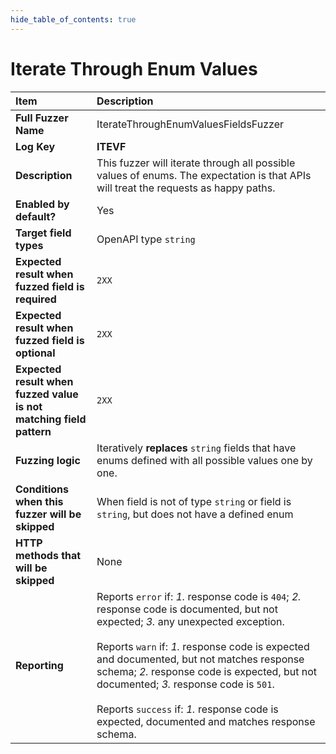 ```yaml
--- 
hide_table_of_contents: true
---
```


# Iterate Through Enum Values

| Item                                                                | Description                                                                                                                                                                                                                                                                                                                                                                                                                                 |
|:--------------------------------------------------------------------|:--------------------------------------------------------------------------------------------------------------------------------------------------------------------------------------------------------------------------------------------------------------------------------------------------------------------------------------------------------------------------------------------------------------------------------------------|
| **Full Fuzzer Name**                                                | IterateThroughEnumValuesFieldsFuzzer                                                                                                                                                                                                                                                                                                                                                                                                        |
| **Log Key**                                                         | **ITEVF**                                                                                                                                                                                                                                                                                                                                                                                                                                   |
| **Description**                                                     | This fuzzer will iterate through all possible values of enums. The expectation is that APIs will treat the requests as happy paths.                                                                                                                                                                                                                                                                                                         |
| **Enabled by default?**                                             | Yes                                                                                                                                                                                                                                                                                                                                                                                                                                         |
| **Target field types**                                              | OpenAPI type `string`                                                                                                                                                                                                                                                                                                                                                                                                                       |
| **Expected result when fuzzed field is required**                   | `2XX`                                                                                                                                                                                                                                                                                                                                                                                                                                       |
| **Expected result when fuzzed field is optional**                   | `2XX`                                                                                                                                                                                                                                                                                                                                                                                                                                       |
| **Expected result when fuzzed value is not matching field pattern** | `2XX`                                                                                                                                                                                                                                                                                                                                                                                                                                       |
| **Fuzzing logic**                                                   | Iteratively **replaces** `string` fields that have enums defined with all possible values one by one.                                                                                                                                                                                                                                                                                                                                       |
| **Conditions when this fuzzer will be skipped**                     | When field is not of type `string` or field is `string`, but does not have a defined enum                                                                                                                                                                                                                                                                                                                                                   |
| **HTTP methods that will be skipped**                               | None                                                                                                                                                                                                                                                                                                                                                                                                                                        |
| **Reporting**                                                       | Reports `error` if: *1.* response code is `404`; *2.* response code is documented, but not expected; *3.* any unexpected exception. <br/><br/> Reports `warn` if: *1.* response code is expected and documented, but not matches response schema; *2.* response code is expected, but not documented; *3.* response code is `501`. <br/><br/> Reports `success` if: *1.* response code is expected, documented and matches response schema. | 
